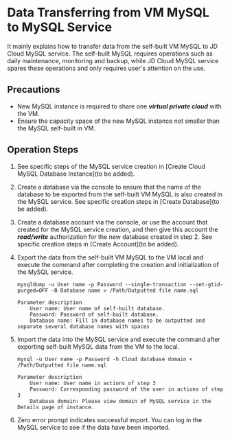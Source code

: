 # Data Transferring from VM MySQL to MySQL Service
It mainly explains how to transfer data from the self-built VM MySQL to JD Cloud MySQL service. The self-built MySQL requires operations such as daily maintenance, monitoring and backup, while JD Cloud MySQL service spares these operations and only requires user's attention on the use.

## Precautions
* New MySQL instance is required to share one ***virtual private cloud*** with the VM.
* Ensure the capacity space of the new MySQL instance not smaller than the MySQL self-built in VM.

## Operation Steps
1. See specific steps of the MySQL service creation in [Create Cloud MySQL Database Instance](to be added).
2. Create a database via the console to ensure that the name of the database to be exported from the self-built VM MySQL is also created in the MySQL service. See specific creation steps in [Create Database](to be added).
3. Create a database account via the console, or use the account that created for the MySQL service creation, and then give this account the ***read/write*** authorization for the new database created in step 2. See specific creation steps in [Create Account](to be added).
4. Export the data from the self-built VM MySQL to the VM local and execute the command after completing the creation and initialization of the MySQL service.

    ```
    mysqldump -u User name -p Password --single-transaction --set-gtid-purged=OFF -B Database name > /Path/Outputted file name.sql

    Parameter description
        User name: User name of self-built database.
        Password: Password of self-built database.
        Database name: Fill in database names to be outputted and separate several database names with spaces
    ```

5. Import the data into the MySQL service and execute the command after exporting self-built MySQL data from the VM to the local.

    ```
    mysql -u User name -p Password -h Cloud database domain < /Path/Outputted file name.sql

    Parameter description
        User name: User name in actions of step 3
        Password: Corresponding password of the user in actions of step 3
        Database domain: Please view domain of MySQL service in the Details page of instance.
    ```
    
6. Zero error prompt indicates successful import. You can log in the MySQL service to see if the data have been imported.
